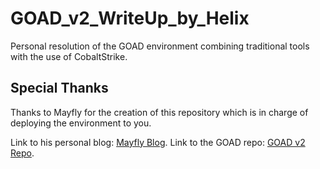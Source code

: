 # GOAD_v2_WriteUp_by_Helix
Personal resolution of the GOAD environment combining traditional tools with the use of CobaltStrike.

## Special Thanks
Thanks to Mayfly for the creation of this repository which is in charge of deploying the environment to you.

Link to his personal blog: [Mayfly Blog](https://mayfly277.github.io/).
Link to the GOAD repo: [GOAD v2 Repo](https://github.com/Orange-Cyberdefense/GOAD).
